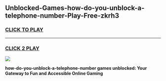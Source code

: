 
## Unblocked-Games-how-do-you-unblock-a-telephone-number-Play-Free-zkrh3
<h3>
<a href="https://premium76.site?title=how-do-you-unblock-a-telephone-number&ref=20M">CLICK TO PLAY</a></h3>
<hr>

<h3>
<a href="https://premium76.site?title=how-do-you-unblock-a-telephone-number&ref=20M">CLICK 2 PLAY</a>
  
</h3>

<a href="https://premium76.site?title=how-do-you-unblock-a-telephone-number&ref=19M"><img src="https://clearcache.store/games.png"></a>


**how-do-you-unblock-a-telephone-number games unblocked: Your Gateway to Fun and Accessible Online Gaming**
